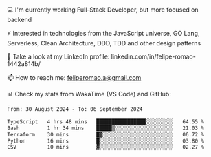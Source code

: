 💻 I'm currently working Full-Stack Developer, but more focused on backend

⚡ Interested in technologies from the JavaScript universe, GO Lang, Serverless, Clean Architecture, DDD, TDD and other design patterns

👥 Take a look at my LinkedIn profile: linkedin.com/in/felipe-romao-1442a814b/

📫 How to reach me: feliperomao.a@gmail.com

📊 Check my stats from WakaTime (VS Code) and GitHub:

<!--START_SECTION:waka-->

```txt
From: 30 August 2024 - To: 06 September 2024

TypeScript   4 hrs 48 mins   ████████████████░░░░░░░░░   64.55 %
Bash         1 hr 34 mins    █████▒░░░░░░░░░░░░░░░░░░░   21.03 %
Terraform    30 mins         █▓░░░░░░░░░░░░░░░░░░░░░░░   06.72 %
Python       16 mins         █░░░░░░░░░░░░░░░░░░░░░░░░   03.80 %
CSV          10 mins         ▓░░░░░░░░░░░░░░░░░░░░░░░░   02.27 %
```

<!--END_SECTION:waka-->
